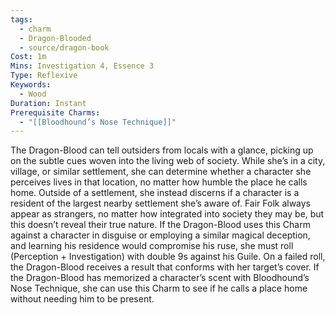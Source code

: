 ```yaml
---
tags:
  - charm
  - Dragon-Blooded
  - source/dragon-book
Cost: 1m
Mins: Investigation 4, Essence 3
Type: Reflexive
Keywords:
  - Wood
Duration: Instant
Prerequisite Charms:
  - "[[Bloodhound’s Nose Technique]]"
---
```

The Dragon-Blood can tell outsiders from locals with a glance, picking up on the subtle cues woven into the living web of society. While she’s in a city, village, or similar settlement, she can determine whether a character she perceives lives in that location, no matter how humble the place he calls home. Outside of a settlement, she instead discerns if a character is a resident of the largest nearby settlement she’s aware of. Fair Folk always appear as strangers, no matter how integrated into society they may be, but this doesn’t reveal their true nature. If the Dragon-Blood uses this Charm against a character in disguise or employing a similar magical deception, and learning his residence would compromise his ruse, she must roll (Perception + Investigation) with double 9s against his Guile. On a failed roll, the Dragon-Blood receives a result that conforms with her target’s cover. If the Dragon-Blood has memorized a character’s scent with Bloodhound’s Nose Technique, she can use this Charm to see if he calls a place home without needing him to be present.